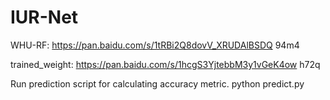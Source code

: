 # IUR-Net
WHU-RF:
https://pan.baidu.com/s/1tRBi2Q8dovV_XRUDAlBSDQ
94m4

trained_weight:
https://pan.baidu.com/s/1hcgS3YjtebbM3y1vGeK4ow
h72q

Run prediction script for calculating accuracy metric.
python predict.py
